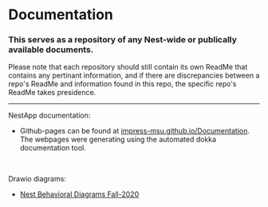 # Documentation
### This serves as a repository of any Nest-wide or publically available documents.
Please note that each repository should still contain its own ReadMe that contains any pertinant information, and if there are discrepancies between a repo's ReadMe and information found in this repo, the specific repo's ReadMe takes presidence.

---

NestApp documentation:
- Github-pages can be found at [impress-msu.github.io/Documentation](https://impress-msu.github.io/Documentation/). The webpages were generating using the automated dokka documentation tool.

<br/>

Drawio diagrams:
- [Nest Behavioral Diagrams Fall-2020](https://app.diagrams.net/?chrome=0&gapi=0&db=0&url=https%3A%2F%2Fraw.githubusercontent.com%2Fimpress-msu%2FDocumentation%2Fmain%2FDrawio-Diagrams%2FNest%2520Behavioral%2520Diagrams%2520Fall-2020.drawio#Uhttps%3A%2F%2Fraw.githubusercontent.com%2Fimpress-msu%2FDocumentation%2Fmain%2FDrawio-Diagrams%2FNest%2520Behavioral%2520Diagrams%2520Fall-2020.html)

<!-- Links structured as
https://app.diagrams.net/?chrome=0&gapi=0&db=0&
url=https%3A%2F%2Fraw.githubusercontent.com%2Fimpress-msu%2FDocumentation%2Fmain%2FDrawio-Diagrams%2F
Nest%2520Behavioral%2520Diagrams%2520Fall-2020.drawio
#U
https%3A%2F%2Fraw.githubusercontent.com%2Fimpress-msu%2FDocumentation%2Fmain%2FDrawio-Diagrams%2F
Nest%2520Behavioral%2520Diagrams%2520Fall-2020.html
 -->
